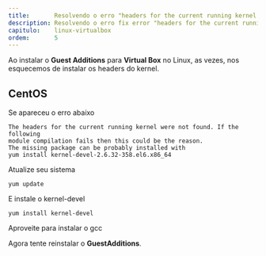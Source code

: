 ```yaml
---
title:       Resolvendo o erro "headers for the current running kernel were not found"
description: Resolvendo o erro fix error "headers for the current running kernel were not found"
capitulo:    linux-virtualbox
ordem:       5
---
```


Ao instalar o __Guest Additions__ para __Virtual Box__ no Linux, as vezes, nos esquecemos de instalar os headers do kernel.


CentOS
---

Se apareceu o erro abaixo

    The headers for the current running kernel were not found. If the following
	module compilation fails then this could be the reason.
	The missing package can be probably installed with
	yum install kernel-devel-2.6.32-358.el6.x86_64

Atualize seu sistema

    yum update

E instale o kernel-devel

    yum install kernel-devel

Aproveite para instalar o gcc

Agora tente reinstalar o __GuestAdditions__.